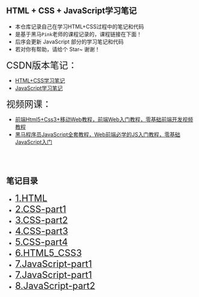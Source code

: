## HTML + CSS + JavaScript学习笔记

+ 本仓库记录自己在学习HTML+CSS过程中的笔记和代码
+ 是基于黑马`Pink`老师的课程记录的，课程链接在下面！
+ 后序会更新 JavaScript 部分的学习笔记和代码
+ 若对你有帮助，请给个 Star~ 谢谢！



<font size=5>CSDN版本笔记：</font>

+ [HTML+CSS学习笔记](https://blog.csdn.net/weixin_51190277/article/details/121090596?spm=1001.2014.3001.5501)
+ [JavaScript学习笔记](https://blog.csdn.net/weixin_51190277/article/details/122080462?spm=1001.2014.3001.5501)

<font size=5>视频网课：</font>

+ [前端Html5+Css3+移动Web教程，前端Web入门教程，零基础前端开发视频教程](https://www.bilibili.com/video/BV1pE411q7FU?spm_id_from=333.999.0.0)
+ [黑马程序员JavaScript全套教程，Web前端必学的JS入门教程，零基础JavaScript入门](https://www.bilibili.com/video/BV1ux411d75J?spm_id_from=333.999.0.0)



<br></br>

## 笔记目录

+ [<font size=5>1.HTML</font>](./notes/1.HTML.md)
+ [<font size=5>2.CSS-part1</font>](./notes/2.CSS-part1.md)
+ [<font size=5>3.CSS-part2</font>](./notes/3.CSS-part2.md)
+ [<font size=5>4.CSS-part3</font>](./notes/4.CSS-part3.md)
+ [<font size=5>5.CSS-part4</font>](./notes/5.CSS-part4.md)
+ [<font size=5>6.HTML5_CSS3</font>](./notes/6.HTML5_CSS3.md)
+ [<font size=5>7.JavaScript-part1</font>](./notes/7.JavaScript-part1.md)
+ [<font size=5>7.JavaScript-part1</font>](./notes/7.JavaScript-part1.md)
+ [<font size=5>8.JavaScript-part2</font>](./notes/8.JavaScript-part2.md)



